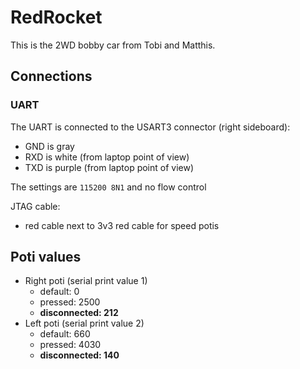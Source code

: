 # RedRocket
This is the 2WD bobby car from Tobi and Matthis.

## Connections
### UART
The UART is connected to the USART3 connector (right sideboard):
- GND is gray
- RXD is white (from laptop point of view)
- TXD is purple (from laptop point of view)

The settings are `115200 8N1` and no flow control

JTAG cable:
- red cable next to 3v3 red cable for speed potis

## Poti values
- Right poti (serial print value 1)
    - default: 0
    - pressed: 2500
    - **disconnected: 212**
- Left poti (serial print value 2)
    - default: 660
    - pressed: 4030
    - **disconnected: 140**
